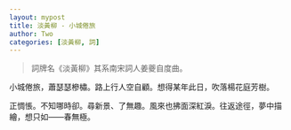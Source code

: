 ```yaml
---
layout: mypost
title: 淡黃柳 - 小城倦旅
author: Two
categories: [淡黃柳, 詞]
---
```


> 詞牌名《淡黃柳》其系南宋詞人姜夔自度曲。

小城倦旅，蕭瑟瑟槮橚。路上行人空自顧。想得某年此日，吹落楊花庭芳樹。

正惆悵。不知哪時卻。尋新景、了無趣。風來也拂面深紅淚。往返途徑，夢中描繪，想只如――春無極。
